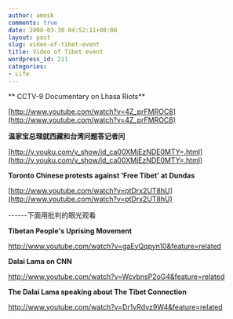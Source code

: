 ```yaml
---
author: amosk
comments: true
date: 2008-03-30 04:52:11+00:00
layout: post
slug: video-of-tibet-event
title: Video of Tibet event
wordpress_id: 211
categories:
- Life
---
```


** CCTV-9 Documentary on Lhasa Riots**

[http://www.youtube.com/watch?v=4Z_prFMROC8](http://www.youtube.com/watch?v=4Z_prFMROC8)

**[](http://www.youtube.com/watch?v=4Z_prFMROC8)温家宝总理就西藏和台湾问题答记者问**

[http://v.youku.com/v_show/id_ca00XMjEzNDE0MTY=.html](http://v.youku.com/v_show/id_ca00XMjEzNDE0MTY=.html)

**Toronto Chinese protests against 'Free Tibet' at Dundas**

[http://www.youtube.com/watch?v=ptDrx2UT8hU](http://www.youtube.com/watch?v=ptDrx2UT8hU)

------下面用批判的眼光观看

[](http://www.youtube.com/watch?v=4Z_prFMROC8)**Tibetan People's Uprising Movement**

[http://www.youtube.com/watch?v=gaEyQqpyn10&feature=related ](http://www.youtube.com/watch?v=gaEyQqpyn10&feature=related)

**Dalai Lama on CNN**

[http://www.youtube.com/watch?v=WcvbnsP2oG4&feature=related ](http://www.youtube.com/watch?v=WcvbnsP2oG4&feature=related)

**The Dalai Lama speaking about The Tibet Connection**

[http://www.youtube.com/watch?v=Dr1vRdvz9W4&feature=related ](http://www.youtube.com/watch?v=Dr1vRdvz9W4&feature=related)
